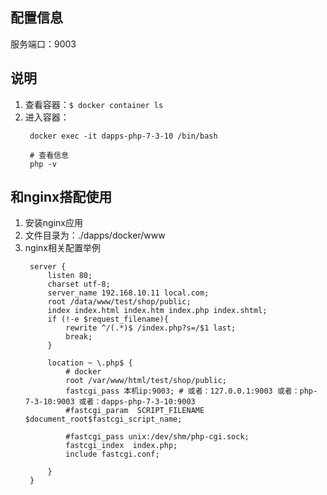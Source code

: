 ## 配置信息

服务端口：9003

## 说明
1. 查看容器：```$ docker container ls```
2. 进入容器：
   ```
    docker exec -it dapps-php-7-3-10 /bin/bash

    # 查看信息
    php -v
   ```

## 和nginx搭配使用
1. 安装nginx应用
2. 文件目录为：./dapps/docker/www
3. nginx相关配置举例
   ```
    server {
        listen 80;
        charset utf-8;
        server_name 192.168.10.11 local.com;
        root /data/www/test/shop/public;
        index index.html index.htm index.php index.shtml;
        if (!-e $request_filename){
            rewrite ^/(.*)$ /index.php?s=/$1 last;
            break;
        }

        location ~ \.php$ {
            # docker
            root /var/www/html/test/shop/public;
            fastcgi_pass 本机ip:9003; # 或者：127.0.0.1:9003 或者：php-7-3-10:9003 或者：dapps-php-7-3-10:9003
            #fastcgi_param  SCRIPT_FILENAME  $document_root$fastcgi_script_name;

            #fastcgi_pass unix:/dev/shm/php-cgi.sock;
            fastcgi_index  index.php;
            include fastcgi.conf;

        }
    }
   ```

